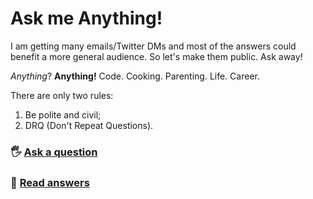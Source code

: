 # Ask me Anything!

I am getting many emails/Twitter DMs and most of the answers could benefit a more general audience. So let's make them public. Ask away! 

_Anything_? **Anything!** Code. Cooking. Parenting. Life. Career. 

There are only two rules:
1. Be polite and civil;
2. DRQ (Don't Repeat Questions). 

### 🖐️ [Ask a question](../../discussions/new) 
### 👀 [Read answers](../../discussions) 
